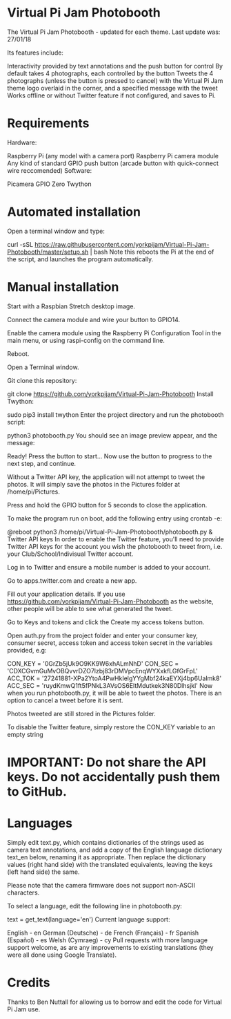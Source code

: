 # Virtual Pi Jam Photobooth
The Virtual Pi Jam Photobooth - updated for each theme. Last update was: 27/01/18

Its features include:

Interactivity provided by text annotations and the push button for control
By default takes 4 photographs, each controlled by the button
Tweets the 4 photographs (unless the button is pressed to cancel) with the Virtual Pi Jam theme logo overlaid in the corner, and a specified message with the tweet
Works offline or without Twitter feature if not configured, and saves to Pi.

# Requirements

Hardware:

Raspberry Pi (any model with a camera port)
Raspberry Pi camera module
Any kind of standard GPIO push button (arcade button with quick-connect wire reccomended)
Software:

Picamera
GPIO Zero
Twython

# Automated installation
Open a terminal window and type:

curl -sSL https://raw.githubusercontent.com/yorkpijam/Virtual-Pi-Jam-Photobooth/master/setup.sh | bash
Note this reboots the Pi at the end of the script, and launches the program automatically.

# Manual installation
Start with a Raspbian Stretch desktop image.

Connect the camera module and wire your button to GPIO14.

Enable the camera module using the Raspberry Pi Configuration Tool in the main menu, or using raspi-config on the command line.

Reboot.

Open a Terminal window.

Git clone this repository:

git clone https://github.com/yorkpijam/Virtual-Pi-Jam-Photobooth
Install Twython:

sudo pip3 install twython
Enter the project directory and run the photobooth script:

python3 photobooth.py
You should see an image preview appear, and the message:

Ready!
Press the button to start...
Now use the button to progress to the next step, and continue.

Without a Twitter API key, the application will not attempt to tweet the photos. It will simply save the photos in the Pictures folder at /home/pi/Pictures.

Press and hold the GPIO button for 5 seconds to close the application.

To make the program run on boot, add the following entry using crontab -e:

@reboot python3 /home/pi/Virtual-Pi-Jam-Photobooth/photobooth.py &
Twitter API keys
In order to enable the Twitter feature, you'll need to provide Twitter API keys for the account you wish the photobooth to tweet from, i.e. your Club/School/Indivisual Twitter account.

Log in to Twitter and ensure a mobile number is added to your account.

Go to apps.twitter.com and create a new app.

Fill out your application details. If you use https://github.com/yorkpijam/Virtual-Pi-Jam-Photobooth as the website, other people will be able to see what generated the tweet.

Go to Keys and tokens and click the Create my access tokens button.

Open auth.py from the project folder and enter your consumer key, consumer secret, access token and access token secret in the variables provided, e.g:

CON_KEY = '0GrZb5jUk9O9KK9W6xhALmNhD'
CON_SEC = 'CDXCGvmGuMvOBQvvrDZO7lzbj83rDMVpcEnqWYXxkfLGfGrFpL'
ACC_TOK = '27241881-XPa2YtoA4PwHkIelgYYgMbf24kaEYXj4bp6Ualmk8'
ACC_SEC = 'ruydKmwQ1ft5fPNkL3AVsOS6EltMdutkek3N80Dlhsjkl'
Now when you run photobooth.py, it will be able to tweet the photos. There is an option to cancel a tweet before it is sent.

Photos tweeted are still stored in the Pictures folder.

To disable the Twitter feature, simply restore the CON_KEY variable to an empty string

# IMPORTANT: Do not share the API keys. Do not accidentally push them to GitHub.

# Languages
Simply edit text.py, which contains dictionaries of the strings used as camera text annotations, and add a copy of the English language dictionary text_en below, renaming it as appropriate. Then replace the dictionary values (right hand side) with the translated equivalents, leaving the keys (left hand side) the same.

Please note that the camera firmware does not support non-ASCII characters.

To select a language, edit the following line in photobooth.py:

text = get_text(language='en')
Current language support:

English - en
German (Deutsche) - de
French (Français) - fr
Spanish (Español) - es
Welsh (Cymraeg) - cy
Pull requests with more language support welcome, as are any improvements to existing translations (they were all done using Google Translate).

# Credits
Thanks to Ben Nuttall for allowing us to borrow and edit the code for Virtual Pi Jam use.
